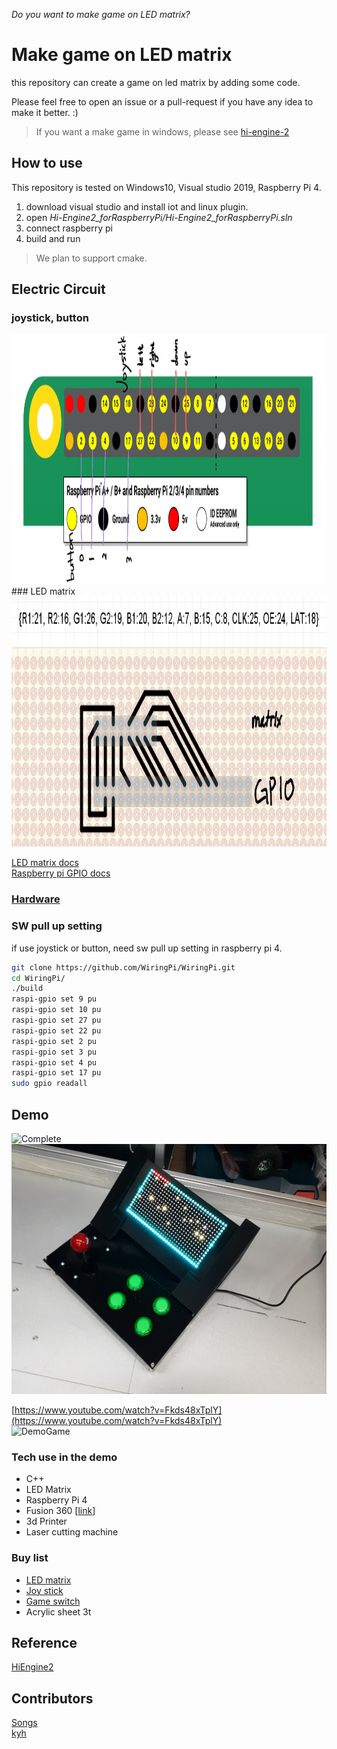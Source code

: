 *Do you want to make game on LED matrix?*
# Make game on LED matrix
this repository can create a game on led matrix by adding some code.

Please feel free to open an issue or a pull-request if you have any idea to make it better. :)

> If you want a make game in windows, please see [hi-engine-2](https://github.com/BudlePlay/Hi-Engine2)  


## How to use
This repository is tested on Windows10, Visual studio 2019, Raspberry Pi 4.  

1. download visual studio and install iot and linux plugin.  
2. open *Hi-Engine2_forRaspberryPi/Hi-Engine2_forRaspberryPi.sln*
3. connect raspberry pi 
4. build and run

> We plan to support cmake.


## Electric Circuit
### joystick, button
<img src="imgs/gpio-input.png" height="400">  
### LED matrix 
<img src="imgs/gpio-matrix.png" height="400">   

[LED matrix docs](https://learn.adafruit.com/32x16-32x32-rgb-led-matrix)  
[Raspberry pi GPIO docs](https://www.raspberrypi.org/documentation/usage/gpio/)  


### [Hardware](hardware/)

### SW pull up setting
if use joystick or button, need sw pull up setting in raspberry pi 4.  
```sh
git clone https://github.com/WiringPi/WiringPi.git
cd WiringPi/
./build
raspi-gpio set 9 pu
raspi-gpio set 10 pu
raspi-gpio set 27 pu
raspi-gpio set 22 pu
raspi-gpio set 2 pu
raspi-gpio set 3 pu
raspi-gpio set 4 pu
raspi-gpio set 17 pu 
sudo gpio readall
```

## Demo
![Complete](imgs/Complete.gif)  
<img src="imgs/Complete.jpg" height="400">  

[https://www.youtube.com/watch?v=Fkds48xTplY](https://www.youtube.com/watch?v=Fkds48xTplY)  
![DemoGame](imgs/DemoGame.gif)  


### Tech use in the demo
- C++
- LED Matrix 
- Raspberry Pi 4
- Fusion 360 [[link](hardware/)]
- 3d Printer
- Laser cutting machine

### Buy list
- [LED matrix](https://www.devicemart.co.kr/goods/view?no=1360878)  
- [Joy stick](https://www.devicemart.co.kr/goods/view?no=13152308)
- [Game switch](https://www.devicemart.co.kr/goods/view?no=1376727)
- Acrylic sheet 3t
  
## Reference
[HiEngine2](https://github.com/BudlePlay/Hi-Engine2)

## Contributors
[Songs](https://github.com/SHSongs)  
[kyh](https://github.com/1q2f3d)